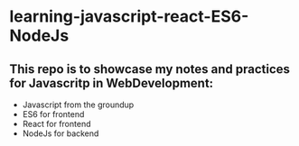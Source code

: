 # learning-javascript-react-ES6-NodeJs

## This repo is to showcase my notes and practices for Javascritp in WebDevelopment:

* Javascript from the groundup
* ES6 for frontend
* React for frontend
* NodeJs for backend
